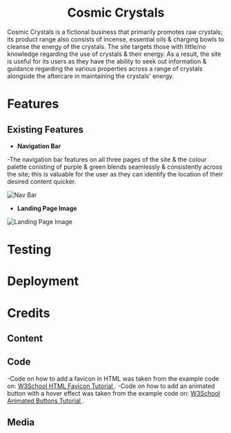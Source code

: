 <h1 align="center">Cosmic Crystals</h1>
<!-- Insert live project link here -->
Cosmic Crystals is a fictional business that primarily promotes raw crystals; its product range also consists of incense, essential oils & charging bowls to cleanse the energy of the crystals. The site targets those with little/no knowledge regarding the use of crystals & their energy. As a result, the site is useful for its users as they have the ability to seek out information & guidance regarding the various properties across a range of crystals alongside the aftercare in maintaining the crystals' energy.
<!-- Add Am I Responsive? image -->

# Features
## Existing Features
- __Navigation Bar__ 

-The navigation bar features on all three pages of the site & the colour palette conisting of purple & green blends seamlessly & consistently across the site; this is valuable for the user as they can identify the location of their desired content quicker.

![Nav Bar](../cosmic-crystals/assets/images/nav-bar-image.png)

- __Landing Page Image__



![Landing Page Image](../cosmic-crystals/assets/images/landing-page-image.png)

# Testing


# Deployment


# Credits
## Content

## Code
-Code on how to add a favicon in HTML was taken from the example code on: [W3School HTML Favicon Tutorial ](https://www.w3schools.com/html/html_favicon.asp#:~:text=To%20add%20a%20favicon%20to,is%20%22favicon.ico%22.).
-Code on how to add an animated button with a hover effect was taken from the example code on: [W3School Animated Buttons Tutorial ](https://www.w3schools.com/howto/tryit.asp?filename=tryhow_css_buttons_animate1).
## Media
